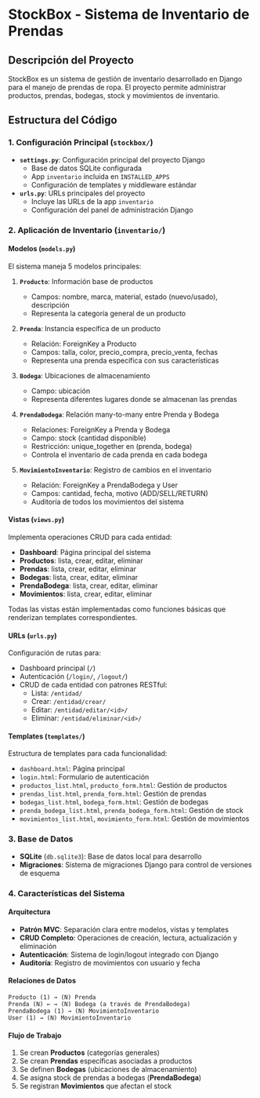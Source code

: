 # StockBox - Sistema de Inventario de Prendas

## Descripción del Proyecto
StockBox es un sistema de gestión de inventario desarrollado en Django para el manejo de prendas de ropa. El proyecto permite administrar productos, prendas, bodegas, stock y movimientos de inventario.

## Estructura del Código

### 1. Configuración Principal (`stockbox/`)
- **`settings.py`**: Configuración principal del proyecto Django
  - Base de datos SQLite configurada
  - App `inventario` incluida en `INSTALLED_APPS`
  - Configuración de templates y middleware estándar
- **`urls.py`**: URLs principales del proyecto
  - Incluye las URLs de la app `inventario`
  - Configuración del panel de administración Django

### 2. Aplicación de Inventario (`inventario/`)

#### Modelos (`models.py`)
El sistema maneja 5 modelos principales:

1. **`Producto`**: Información base de productos
   - Campos: nombre, marca, material, estado (nuevo/usado), descripción
   - Representa la categoría general de un producto

2. **`Prenda`**: Instancia específica de un producto
   - Relación: ForeignKey a Producto
   - Campos: talla, color, precio_compra, precio_venta, fechas
   - Representa una prenda específica con sus características

3. **`Bodega`**: Ubicaciones de almacenamiento
   - Campo: ubicación
   - Representa diferentes lugares donde se almacenan las prendas

4. **`PrendaBodega`**: Relación many-to-many entre Prenda y Bodega
   - Relaciones: ForeignKey a Prenda y Bodega
   - Campo: stock (cantidad disponible)
   - Restricción: unique_together en (prenda, bodega)
   - Controla el inventario de cada prenda en cada bodega

5. **`MovimientoInventario`**: Registro de cambios en el inventario
   - Relación: ForeignKey a PrendaBodega y User
   - Campos: cantidad, fecha, motivo (ADD/SELL/RETURN)
   - Auditoría de todos los movimientos del sistema

#### Vistas (`views.py`)
Implementa operaciones CRUD para cada entidad:
- **Dashboard**: Página principal del sistema
- **Productos**: lista, crear, editar, eliminar
- **Prendas**: lista, crear, editar, eliminar  
- **Bodegas**: lista, crear, editar, eliminar
- **PrendaBodega**: lista, crear, editar, eliminar
- **Movimientos**: lista, crear, editar, eliminar

Todas las vistas están implementadas como funciones básicas que renderizan templates correspondientes.

#### URLs (`urls.py`)
Configuración de rutas para:
- Dashboard principal (`/`)
- Autenticación (`/login/`, `/logout/`)
- CRUD de cada entidad con patrones RESTful:
  - Lista: `/entidad/`
  - Crear: `/entidad/crear/`
  - Editar: `/entidad/editar/<id>/`
  - Eliminar: `/entidad/eliminar/<id>/`

#### Templates (`templates/`)
Estructura de templates para cada funcionalidad:
- `dashboard.html`: Página principal
- `login.html`: Formulario de autenticación
- `productos_list.html`, `producto_form.html`: Gestión de productos
- `prendas_list.html`, `prenda_form.html`: Gestión de prendas
- `bodegas_list.html`, `bodega_form.html`: Gestión de bodegas
- `prenda_bodega_list.html`, `prenda_bodega_form.html`: Gestión de stock
- `movimientos_list.html`, `movimiento_form.html`: Gestión de movimientos

### 3. Base de Datos
- **SQLite** (`db.sqlite3`): Base de datos local para desarrollo
- **Migraciones**: Sistema de migraciones Django para control de versiones de esquema

### 4. Características del Sistema

#### Arquitectura
- **Patrón MVC**: Separación clara entre modelos, vistas y templates
- **CRUD Completo**: Operaciones de creación, lectura, actualización y eliminación
- **Autenticación**: Sistema de login/logout integrado con Django
- **Auditoría**: Registro de movimientos con usuario y fecha

#### Relaciones de Datos
```
Producto (1) → (N) Prenda
Prenda (N) ← → (N) Bodega (a través de PrendaBodega)
PrendaBodega (1) → (N) MovimientoInventario
User (1) → (N) MovimientoInventario
```

#### Flujo de Trabajo
1. Se crean **Productos** (categorías generales)
2. Se crean **Prendas** específicas asociadas a productos
3. Se definen **Bodegas** (ubicaciones de almacenamiento)
4. Se asigna stock de prendas a bodegas (**PrendaBodega**)
5. Se registran **Movimientos** que afectan el stock

